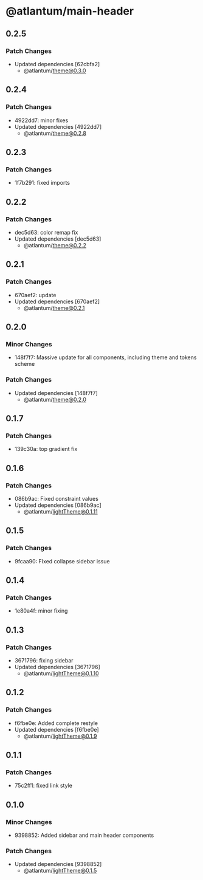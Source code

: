 # @atlantum/main-header

## 0.2.5

### Patch Changes

-   Updated dependencies [62cbfa2]
    -   @atlantum/theme@0.3.0

## 0.2.4

### Patch Changes

-   4922dd7: minor fixes
-   Updated dependencies [4922dd7]
    -   @atlantum/theme@0.2.8

## 0.2.3

### Patch Changes

-   1f7b291: fixed imports

## 0.2.2

### Patch Changes

-   dec5d63: color remap fix
-   Updated dependencies [dec5d63]
    -   @atlantum/theme@0.2.2

## 0.2.1

### Patch Changes

-   670aef2: update
-   Updated dependencies [670aef2]
    -   @atlantum/theme@0.2.1

## 0.2.0

### Minor Changes

-   148f7f7: Massive update for all components, including theme and tokens scheme

### Patch Changes

-   Updated dependencies [148f7f7]
    -   @atlantum/theme@0.2.0

## 0.1.7

### Patch Changes

-   139c30a: top gradient fix

## 0.1.6

### Patch Changes

-   086b9ac: Fixed constraint values
-   Updated dependencies [086b9ac]
    -   @atlantum/lightTheme@0.1.11

## 0.1.5

### Patch Changes

-   9fcaa90: FIxed collapse sidebar issue

## 0.1.4

### Patch Changes

-   1e80a4f: minor fixing

## 0.1.3

### Patch Changes

-   3671796: fixing sidebar
-   Updated dependencies [3671796]
    -   @atlantum/lightTheme@0.1.10

## 0.1.2

### Patch Changes

-   f6fbe0e: Added complete restyle
-   Updated dependencies [f6fbe0e]
    -   @atlantum/lightTheme@0.1.9

## 0.1.1

### Patch Changes

-   75c2ff1: fixed link style

## 0.1.0

### Minor Changes

-   9398852: Added sidebar and main header components

### Patch Changes

-   Updated dependencies [9398852]
    -   @atlantum/lightTheme@0.1.5
